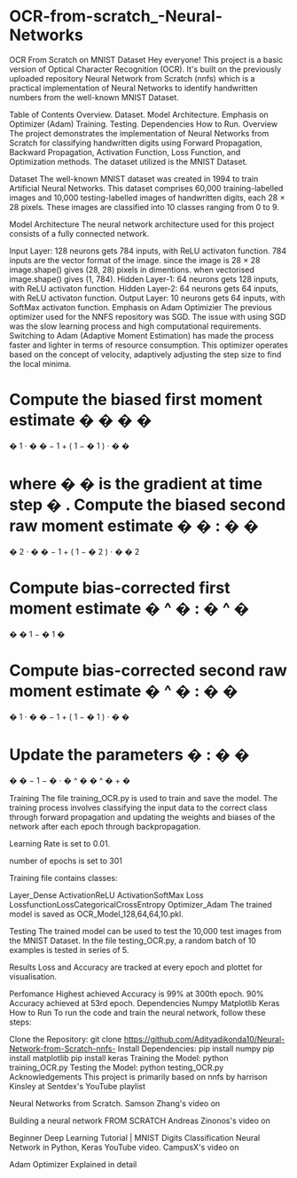 # OCR-from-scratch_-Neural-Networks
OCR From Scratch on MNIST Dataset
Hey everyone! This project is a basic version of Optical Character Recognition (OCR). It's built on the previously uploaded repository Neural Network from Scratch (nnfs) which is a practical implementation of Neural Networks to identify handwritten numbers from the well-known MNIST Dataset.

Table of Contents
Overview.
Dataset.
Model Architecture.
Emphasis on Optimizer (Adam)
Training.
Testing.
Dependencies
How to Run.
Overview
The project demonstrates the implementation of Neural Networks from Scratch for classifying handwritten digits using Forward Propagation, Backward Propagation, Activation Function, Loss Function, and Optimization methods. The dataset utilized is the MNIST Dataset.

Dataset
The well-known MNIST dataset was created in 1994 to train Artificial Neural Networks. This dataset comprises 60,000 training-labelled images and 10,000 testing-labelled images of handwritten digits, each 28 
×
 28 pixels. These images are classified into 10 classes ranging from 0 to 9.

Model Architecture
The neural network architecture used for this project consists of a fully connected network.

Input Layer: 128 neurons gets 784 inputs, with ReLU activaton function.
784 inputs are the vector format of the image. since the image is 28 
×
 28 image.shape() gives (28, 28) pixels in dimentions. when vectorised image.shape() gives (1, 784).
Hidden Layer-1: 64 neurons gets 128 inputs, with ReLU activaton function.
Hidden Layer-2: 64 neurons gets 64 inputs, with ReLU activaton function.
Output Layer: 10 neurons gets 64 inputs, with SoftMax activaton function.
Emphasis on Adam Optimizier
The previous optimizer used for the NNFS repository was SGD. The issue with using SGD was the slow learning process and high computational requirements. Switching to Adam (Adaptive Moment Estimation) has made the process faster and lighter in terms of resource consumption. This optimizer operates based on the concept of velocity, adaptively adjusting the step size to find the local minima.

Compute the biased first moment estimate 
�
�
�
�
=
�
1
⋅
�
�
−
1
+
(
1
−
�
1
)
⋅
�
�

where 
�
�
 is the gradient at time step 
�
.
Compute the biased second raw moment estimate 
�
�
:
�
�
=
�
2
⋅
�
�
−
1
+
(
1
−
�
2
)
⋅
�
�
2

Compute bias-corrected first moment estimate 
�
^
�
:
�
^
�
=
�
�
1
−
�
1
�

Compute bias-corrected second raw moment estimate 
�
^
�
:
�
�
=
�
1
⋅
�
�
−
1
+
(
1
−
�
1
)
⋅
�
�

Update the parameters 
�
:
�
�
=
�
�
−
1
−
�
⋅
�
^
�
�
^
�
+
�

Training
The file training_OCR.py is used to train and save the model. The training process involves classifying the input data to the correct class through forward propagation and updating the weights and biases of the network after each epoch through backpropagation.

Learning Rate is set to 0.01.

number of epochs is set to 301

Training file contains classes:

Layer_Dense
ActivationReLU
ActivationSoftMax
Loss
LossfunctionLossCategoricalCrossEntropy
Optimizer_Adam
The trained model is saved as OCR_Model_128,64,64,10.pkl.

Testing
The trained model can be used to test the 10,000 test images from the MNIST Dataset. In the file testing_OCR.py, a random batch of 10 examples is tested in series of 5.

Results
Loss and Accuracy are tracked at every epoch and plottet for visualisation.

Perfomance
Highest achieved Accuracy is 99% at 300th epoch.
90% Accuracy achieved at 53rd epoch.
Dependencies
Numpy
Matplotlib
Keras
How to Run
To run the code and train the neural network, follow these steps:

Clone the Repository:
git clone https://github.com/Adityadikonda10/Neural-Network-from-Scratch-nnfs-
Install Dependencies:
pip install numpy
pip install matplotlib
pip install keras
Training the Model:
python training_OCR.py
Testing the Model:
python testing_OCR.py
Acknowledgements
This project is primarily based on nnfs by harrison Kinsley at Sentdex's YouTube playlist

Neural Networks from Scratch.
Samson Zhang's video on

Building a neural network FROM SCRATCH
Andreas Zinonos's video on

Beginner Deep Learning Tutorial | MNIST Digits Classification Neural Network in Python, Keras YouTube video.
CampusX's video on

Adam Optimizer Explained in detail
